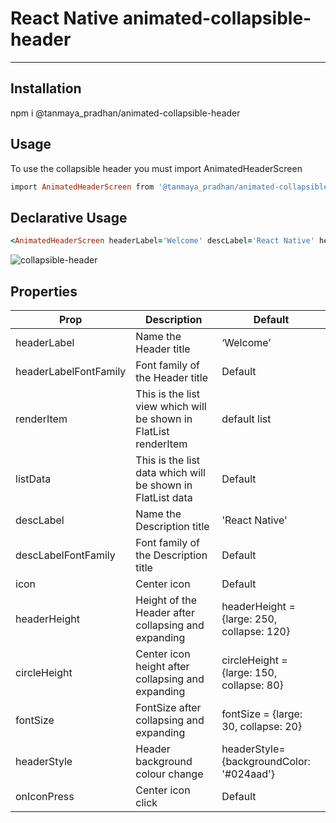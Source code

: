 # React Native animated-collapsible-header
-------------------------------------------

Installation
-------------------------------------------
npm i @tanmaya_pradhan/animated-collapsible-header

Usage
-------------------------------------------
To use the collapsible header you must import AnimatedHeaderScreen
```ruby
import AnimatedHeaderScreen from '@tanmaya_pradhan/animated-collapsible-header';
```
Declarative Usage
-------------------------------------------
```ruby
<AnimatedHeaderScreen headerLabel='Welcome' descLabel='React Native' headerStyle={{backgroundColor: '#024aad'}} />
```

![collapsible-header](https://user-images.githubusercontent.com/40633712/141827999-2e3ad009-2f3d-4218-8744-75347ef87993.gif)




Properties
-------------------------------------------

| Prop                  | Description                                                      | Default                                    |
| --------------------- | ---------------------------------------------------------------- | ------------------------------------------ |
| headerLabel           | Name the Header title                                            | ‘Welcome’                                  |
| headerLabelFontFamily | Font family of the Header title                                  | Default                                    |
| renderItem            | This is the list view which will be shown in FlatList renderItem | default list                               |
| listData              | This is the list data which will be shown in FlatList data       | Default                                    |
| descLabel             | Name the Description title                                       | 'React Native'                             |
| descLabelFontFamily   | Font family of the Description title                             | Default                                    |
| icon                  | Center icon                                                      | Default                                    |
| headerHeight          | Height of the Header after collapsing and expanding              | headerHeight = {large: 250, collapse: 120} |
| circleHeight          | Center icon height after collapsing and expanding                | circleHeight = {large: 150, collapse: 80}  |
| fontSize              | FontSize after collapsing and expanding                          | fontSize = {large: 30, collapse: 20}       |
| headerStyle           | Header background colour change                                  | headerStyle={backgroundColor: '#024aad'}   |
| onIconPress           | Center icon click                                                | Default                                    |



